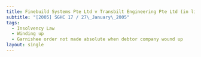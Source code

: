 ```yaml
---
title: Finebuild Systems Pte Ltd v Transbilt Engineering Pte Ltd (in liquidation)
subtitle: "[2005] SGHC 17 / 27\_January\_2005"
tags:
  - Insolvency Law
  - Winding up
  - Garnishee order not made absolute when debtor company wound up
layout: single
---
```


